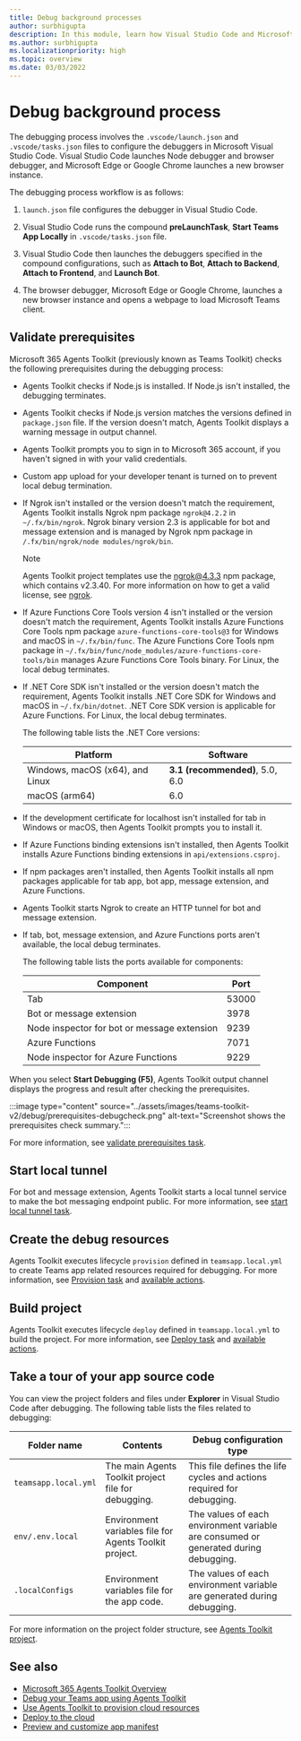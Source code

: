 ```yaml
---
title: Debug background processes
author: surbhigupta
description: In this module, learn how Visual Studio Code and Microsoft 365 Agents Toolkit work during debugging process. Also, learn how to register and configure your Teams app.
ms.author: surbhigupta
ms.localizationpriority: high
ms.topic: overview
ms.date: 03/03/2022
---
```


# Debug background process

The debugging process involves the `.vscode/launch.json` and `.vscode/tasks.json` files to configure the debuggers in Microsoft Visual Studio Code. Visual Studio Code launches Node debugger and browser debugger, and Microsoft Edge or Google Chrome launches a new browser instance.

The debugging process workflow is as follows:

1. `launch.json` file configures the debugger in Visual Studio Code.

2. Visual Studio Code runs the compound **preLaunchTask**, **Start Teams App Locally** in `.vscode/tasks.json` file.

3. Visual Studio Code then launches the debuggers specified in the compound configurations, such as **Attach to Bot**, **Attach to Backend**, **Attach to Frontend**, and **Launch Bot**.

4. The browser debugger, Microsoft Edge or Google Chrome, launches a new browser instance and opens a webpage to load Microsoft Teams client.

## Validate prerequisites

Microsoft 365 Agents Toolkit (previously known as Teams Toolkit) checks the following prerequisites during the debugging process:

* Agents Toolkit checks if Node.js is installed. If Node.js isn't installed, the debugging terminates.
* Agents Toolkit checks if Node.js version matches the versions defined in `package.json` file. If the version doesn't match, Agents Toolkit displays a warning message in output channel.
* Agents Toolkit prompts you to sign in to Microsoft 365 account, if you haven't signed in with your valid credentials.
* Custom app upload for your developer tenant is turned on to prevent local debug termination.
* If Ngrok isn't installed or the version doesn't match the requirement, Agents Toolkit installs Ngrok npm package `ngrok@4.2.2` in `~/.fx/bin/ngrok`. Ngrok binary version 2.3 is applicable for bot and message extension and is managed by Ngrok npm package in `/.fx/bin/ngrok/node modules/ngrok/bin`.

  > [!NOTE]
  > Agents Toolkit project templates use the ngrok@4.3.3 npm package, which contains v2.3.40. For more information on how to get a valid license, see [ngrok](https://ngrok.com/).

* If Azure Functions Core Tools version 4 isn't installed or the version doesn't match the requirement, Agents Toolkit installs Azure Functions Core Tools npm package `azure-functions-core-tools@3` for Windows and macOS in  `~/.fx/bin/func`. The Azure Functions Core Tools npm package in `~/.fx/bin/func/node_modules/azure-functions-core-tools/bin` manages Azure Functions Core Tools binary. For Linux, the local debug terminates.
* If .NET Core SDK isn't installed or the version doesn't match the requirement, Agents Toolkit installs .NET Core SDK for Windows and macOS in `~/.fx/bin/dotnet`. .NET Core SDK version is applicable for Azure Functions. For Linux, the local debug terminates.

  The following table lists the .NET Core versions:

  | Platform  | Software|
  | --- | --- |
  |Windows, macOS (x64), and Linux | **3.1 (recommended)**, 5.0, 6.0 |
  |macOS (arm64) |6.0 |

* If the development certificate for localhost isn't installed for tab in Windows or macOS, then Agents Toolkit prompts you to install it.
* If Azure Functions binding extensions isn't installed, then Agents Toolkit installs Azure Functions binding extensions in `api/extensions.csproj`.
* If npm packages aren't installed, then Agents Toolkit installs all npm packages applicable for tab app, bot app, message extension, and Azure Functions.
* Agents Toolkit starts Ngrok to create an HTTP tunnel for bot and message extension.
* If tab, bot, message extension, and Azure Functions ports aren't available, the local debug terminates.

  The following table lists the ports available for components:

  | Component  | Port |
  | --- | --- |
  | Tab | 53000 |
  | Bot or message extension | 3978 |
  | Node inspector for bot or message extension | 9239 |
  | Azure Functions | 7071 |
  | Node inspector for Azure Functions | 9229 |

<!-- The following table lists the limitations if the required software is unavailable for debugging:

|Project type|Installation| Limitation|
|----------|--------------------------------|-----|
|Tab without Azure functions | Node.js LTS versions 10, 12, **14 (recommended)**, 16 | The local debug terminates, if Node.js isn't installed or the version doesn't match the requirement.|
|Tab with Azure functions | Node.js LTS versions 10, 12, **14 (recommended)** |The local debug terminates, if Node.js isn't installed or the version doesn't match the requirement.|
|Bot | Node.js LTS versions 10, 12, **14 (recommended)**, 16|The local debug terminates, if Node.js isn't installed or the version doesn't match the requirement.|
|Message extension | Node.js LTS versions 10, 12, **14 (recommended)**, 16 |The local debug terminates, if Node.js isn't installed or the version doesn't match the requirement.|
|Sign-in to Microsoft 365 account | Microsoft 365 credentials |Agents Toolkit prompts you to sign-in to Microsoft 365 account, if you haven't signed in. |
|Bot, message extension | Ngrok version 2.3| • If Ngrok isn't installed or the version doesn't match the requirement, Agents Toolkit installs Ngrok NPM package `ngrok@4.2.2` in `~/.fx/bin/ngrok`. </br> • The Ngrok binary is managed by Ngrok NPM package in `/.fx/bin/ngrok/node modules/ngrok/bin`.|
|Azure functions | Azure Functions Core Tools version 3| • If Azure Functions Core Tools isn't installed or the version doesn't match the requirement, Agents Toolkit installs Azure Functions Core Tools NPM package, azure-functions-core-tools@3 for **Windows** and for **macOs** in  `~/.fx/bin/func`. </br> • The Azure Functions Core Tools NPM package in `~/.fx/bin/func/node_modules/azure-functions-core-tools/bin` manages Azure Functions Core Tools binary. For Linux, the local debug terminates.|
|Azure functions |.NET Core SDK version|• If .NET Core SDK isn't installed or the version  doesn't match the requirement, the Toolkit installs .NET Core SDK for Windows and macOS in `~/.fx/bin/dotnet`.</br> • For Linux, the local debug terminates.|
|Azure functions | Azure functions binding extensions defined in `api/extensions.csproj`| If Azure functions binding extensions isn't installed, the Toolkit installs Azure functions binding extensions.|
|NPM packages| NPM packages for tab app, bot app, message extension app, and Azure functions|If NPM isn't installed, the Toolkit installs all NPM packages.|
|Bot and message extension | Ngrok |Toolkit starts Ngrok to create a HTTP tunnel for bot and message extension. |

> [!NOTE]
> If tab, bot, message extension, and Azure functions ports are unavailable, the local debug terminates.

Use the following .NET Core versions:

| Platform  | Software|
| --- | --- |
|Windows, macOs (x64), Linux | **3.1 (recommended)**, 5.0, 6.0 |
|macOs (arm64) |6.0 |

> [!NOTE]
> If the development certificate for localhost isn't installed for tab in Windows or MacOS, Agents Toolkit prompts you to install it.</br> -->

When you select **Start Debugging (F5)**, Agents Toolkit output channel displays the progress and result after checking the prerequisites.

:::image type="content" source="../assets/images/teams-toolkit-v2/debug/prerequisites-debugcheck.png" alt-text="Screenshot shows the prerequisites check summary.":::

For more information, see [validate prerequisites task](https://aka.ms/teamsfx-tasks/check-prerequisites).

## Start local tunnel

For bot and message extension, Agents Toolkit starts a local tunnel service to make the bot messaging endpoint public. For more information, see [start local tunnel task](https://aka.ms/teamsfx-tasks/local-tunnel).

## Create the debug resources

Agents Toolkit executes lifecycle `provision` defined in `teamsapp.local.yml` to create Teams app related resources required for debugging. For more information, see [Provision task](https://aka.ms/teamsfx-tasks/provision) and [available actions](https://aka.ms/teamsfx-actions).

## Build project

Agents Toolkit executes lifecycle `deploy` defined in `teamsapp.local.yml` to build the project. For more information, see [Deploy task](https://aka.ms/teamsfx-tasks/deploy) and [available actions](https://aka.ms/teamsfx-actions).

## Take a tour of your app source code

You can view the project folders and files under **Explorer** in Visual Studio Code after debugging. The following table lists the files related to debugging:

| Folder name| Contents| Debug configuration type |
| --- | --- | --- |
|  `teamsapp.local.yml` | The main Agents Toolkit project file for debugging. | This file defines the life cycles and actions required for debugging. |
|  `env/.env.local` | Environment variables file for Agents Toolkit project. | The values of each environment variable are consumed or generated during debugging. |
| `.localConfigs` | Environment variables file for the app code. | The values of each environment variable are generated during debugging. |

For more information on the project folder structure, see [Agents Toolkit project](https://aka.ms/teamsfx-v5.0-guide#teams-toolkit-project).

## See also

* [Microsoft 365 Agents Toolkit Overview](teams-toolkit-fundamentals.md)
* [Debug your Teams app using Agents Toolkit](debug-local.md)
* [Use Agents Toolkit to provision cloud resources](provision.md)
* [Deploy to the cloud](deploy.md)
* [Preview and customize app manifest](TeamsFx-preview-and-customize-app-manifest.md)
